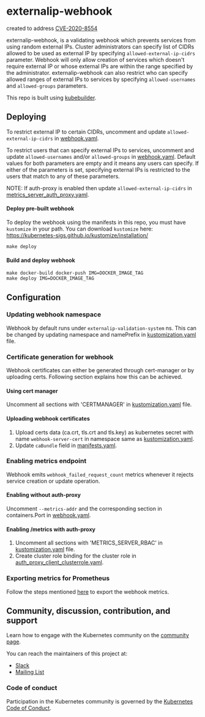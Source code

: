 # externalip-webhook

created to address [CVE-2020-8554](https://www.cvedetails.com/cve/CVE-2020-8554/)

externalip-webhook, is a validating webhook which prevents services from using random external IPs. Cluster administrators
can specify list of CIDRs allowed to be used as external IP by specifying `allowed-external-ip-cidrs` parameter.
Webhook will only allow creation of services which doesn't require external IP or whose external IPs are within the range
specified by the administrator.
externalip-webhook can also restrict who can specify allowed ranges of external IPs to services by specifying `allowed-usernames` and `allowed-groups` parameters.

This repo is built using [kubebuilder](https://book.kubebuilder.io/).

## Deploying

To restrict external IP to certain CIDRs, uncomment and update `allowed-external-ip-cidrs` in [webhook.yaml](config/webhook/webhook.yaml).

To restrict users that can specify external IPs to services, uncomment and update `allowed-usernames` and/or `allowed-groups` in [webhook.yaml](config/webhook/webhook.yaml).
Default values for both parameters are empty and it means any users can specify.
If either of the parameters is set, specifying external IPs is restricted to the users that match to any of these parameters.

NOTE: If auth-proxy is enabled then update `allowed-external-ip-cidrs` in [metrics_server_auth_proxy.yaml](config/default/metrics_server_auth_proxy_patch.yaml).

#### Deploy pre-built webhook
To deploy the webhook using the manifests in this repo, you must have `kustomize` in your path.
You can download `kustomize` here: https://kubernetes-sigs.github.io/kustomize/installation/

```console
make deploy
```

#### Build and deploy webhook
```console
make docker-build docker-push IMG=DOCKER_IMAGE_TAG
make deploy IMG=DOCKER_IMAGE_TAG
```

## Configuration

### Updating webhook namespace
Webhook by default runs under `externalip-validation-system` ns. This can be changed by updating namespace and
namePrefix in [kustomization.yaml](config/default/kustomization.yaml) file.

### Certificate generation for webhook
Webhook certificates can either be generated through cert-manager or by uploading certs. Following section explains how
this can be achieved.

#### Using cert manager
Uncomment all sections with 'CERTMANAGER' in [kustomization.yaml](config/default/kustomization.yaml) file.

#### Uploading webhook certificates
1. Upload certs data (ca.crt, tls.crt and tls.key) as kubernetes secret with name `webhook-server-cert` in namespace
same as [kustomization.yaml](config/default/kustomization.yaml).
2. Update `caBundle` field in [manifests.yaml](config/webhook/manifests.yaml).

### Enabling metrics endpoint
Webhook emits `webhook_failed_request_count` metrics whenever it rejects service creation or update operation.

#### Enabling without auth-proxy
Uncomment `--metrics-addr` and the corresponding section in containers.Port in [webhook.yaml](config/webhook/webhook.yaml).

#### Enabling /metrics with auth-proxy
1. Uncomment all sections with 'METRICS_SERVER_RBAC' in [kustomization.yaml](config/default/kustomization.yaml) file.
2. Create cluster role binding for the cluster role in [auth_proxy_client_clusterrole.yaml](config/metrics_server_rbac/auth_proxy_client_clusterrole.yaml).

### Exporting metrics for Prometheus
Follow the steps mentioned [here](https://book.kubebuilder.io/reference/metrics.html#exporting-metrics-for-prometheus) to export the webhook metrics.

## Community, discussion, contribution, and support

Learn how to engage with the Kubernetes community on the [community page](http://kubernetes.io/community/).

You can reach the maintainers of this project at:

- [Slack](http://slack.k8s.io/)
- [Mailing List](https://groups.google.com/forum/#!forum/kubernetes-dev)

### Code of conduct

Participation in the Kubernetes community is governed by the [Kubernetes Code of Conduct](code-of-conduct.md).

[owners]: https://git.k8s.io/community/contributors/guide/owners.md
[Creative Commons 4.0]: https://git.k8s.io/website/LICENSE
